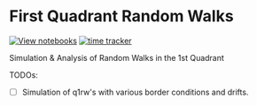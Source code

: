 # First Quadrant Random Walks

[![View notebooks](https://wolfr.am/HAAhzkRq)](https://wolfr.am/TEKDAbod)
[![time tracker](https://wakatime.com/badge/github/Gravifer/q1rw.svg)](https://wakatime.com/badge/github/Gravifer/q1rw)

Simulation &amp; Analysis of Random Walks in the 1st Quadrant 

TODOs:
- [ ] Simulation of q1rw's with various border conditions and drifts.
